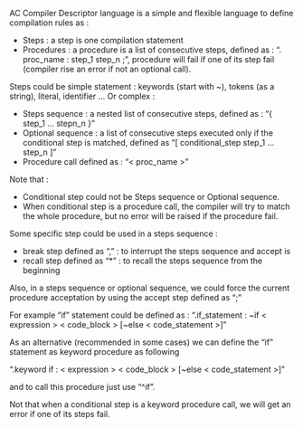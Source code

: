 AC Compiler Descriptor language is a simple and flexible language to define compilation rules as :

-	Steps : a step is one compilation statement
-	Procedures : a procedure is a list of consecutive steps, defined as : “. proc_name : step_1 step_n ;”, procedure will fail if one of its step fail (compiler rise an error if not an optional call).

Steps could be simple statement : keywords (start with ~), tokens (as a string), literal, identifier …
Or complex :
-	Steps sequence : a nested list of consecutive steps, defined as : “{ step_1 … stepn_n }”
-	Optional sequence : a list of consecutive steps executed only if the conditional step is matched, defined as  “[ conditional_step step_1 … step_n ]”
-	Procedure call defined as : “< proc_name >”

Note that :
-	Conditional step could not be Steps sequence or Optional sequence.
-	When conditional step is a procedure call,  the compiler will try to match the whole procedure, but no error will be raised if the procedure fail.

Some specific step could be used in a steps sequence : 
-	break step defined as “,” : to interrupt the steps sequence and accept is
-	recall step defined as “*” : to recall the steps sequence from the beginning 

Also, in a steps sequence or optional sequence, we could force the current procedure acceptation by using the accept step defined as “;”

For example “if” statement could be defined as : “.if_statement : ~if < expression > < code_block > [~else < code_statement >]”

As an alternative (recommended in some cases) we can define the “if” statement as keyword procedure as following 

“.keyword if : < expression > < code_block > [~else < code_statement >]” 

and to call this procedure just use “^if”.

Not that when a conditional step is a keyword procedure call, we will get an error if one of its steps fail. 
